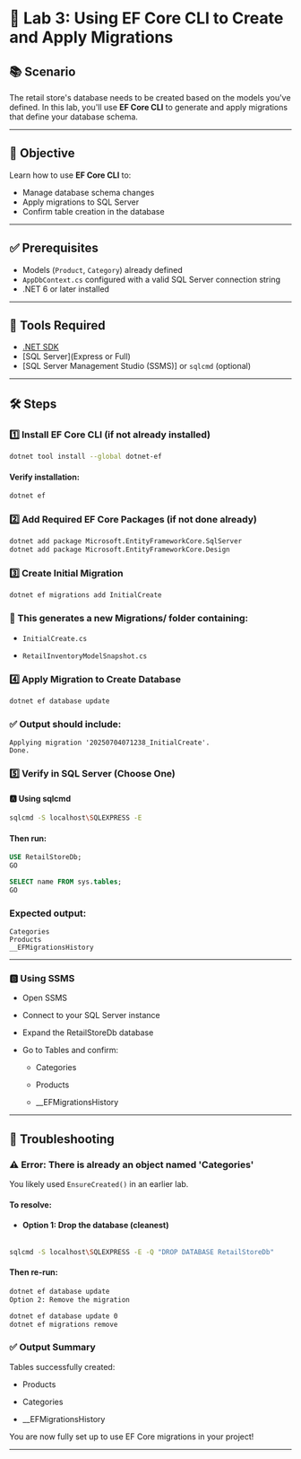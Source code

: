 # 🧪 Lab 3: Using EF Core CLI to Create and Apply Migrations

## 📚 Scenario
The retail store's database needs to be created based on the models you've defined. In this lab, you'll use **EF Core CLI** to generate and apply migrations that define your database schema.

---

## 🎯 Objective
Learn how to use **EF Core CLI** to:
- Manage database schema changes
- Apply migrations to SQL Server
- Confirm table creation in the database

---

## ✅ Prerequisites
- Models (`Product`, `Category`) already defined
- `AppDbContext.cs` configured with a valid SQL Server connection string
- .NET 6 or later installed

---

## 🧰 Tools Required
- [.NET SDK](https://dotnet.microsoft.com/download)
- [SQL Server](Express or Full)
- [SQL Server Management Studio (SSMS)] or `sqlcmd` (optional)

---

## 🛠️ Steps

### 1️⃣ Install EF Core CLI (if not already installed)
```bash
dotnet tool install --global dotnet-ef
```

#### Verify installation:

```bash
dotnet ef
```

### 2️⃣ Add Required EF Core Packages (if not done already)
```bash
dotnet add package Microsoft.EntityFrameworkCore.SqlServer
dotnet add package Microsoft.EntityFrameworkCore.Design
```
### 3️⃣ Create Initial Migration
```bash
dotnet ef migrations add InitialCreate
```

### 📁 This generates a new Migrations/ folder containing:

- `InitialCreate.cs`

- `RetailInventoryModelSnapshot.cs`

### 4️⃣ Apply Migration to Create Database
```bash
dotnet ef database update
```
### ✅ Output should include:

```nginx
Applying migration '20250704071238_InitialCreate'.
Done.
```

### 5️⃣ Verify in SQL Server (Choose One)
#### 🅰️ Using sqlcmd
```bash
sqlcmd -S localhost\SQLEXPRESS -E
```
#### Then run:

```sql
USE RetailStoreDb;
GO

SELECT name FROM sys.tables;
GO
```

### Expected output:
```nginx
Categories
Products
__EFMigrationsHistory
```

---

### 🅱️ Using SSMS
- Open SSMS

- Connect to your SQL Server instance

- Expand the RetailStoreDb database

- Go to Tables and confirm:

    - Categories

    -  Products

    - __EFMigrationsHistory
    
    
 --- 

  ##   🧹 Troubleshooting
### ⚠️ Error: There is already an object named 'Categories'
You likely used `EnsureCreated()` in an earlier lab. 
#### To resolve:

- ####  Option 1: Drop the database (cleanest)
```bash

sqlcmd -S localhost\SQLEXPRESS -E -Q "DROP DATABASE RetailStoreDb"
```
#### Then re-run:

``` bash
dotnet ef database update
Option 2: Remove the migration
```
```bash
dotnet ef database update 0
dotnet ef migrations remove
```

### ✅ Output Summary

Tables successfully created:

- Products

- Categories

- __EFMigrationsHistory

You are now fully set up to use EF Core migrations in your project!

---
